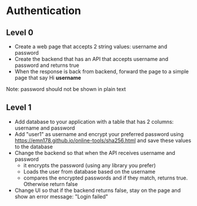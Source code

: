 # Authentication

## Level 0
* Create a web page that accepts 2 string values: username and password
* Create the backend that has an API that accepts username and password and returns true
* When the response is back from backend, forward the page to a simple page that say Hi **username**

Note: password should not be shown in plain text


## Level 1
* Add database to your application with a table that has 2 columns: username and password
* Add "user1" as username and encrypt your preferred password using https://emn178.github.io/online-tools/sha256.html and save these values to the database
* Change the backend so that when the API receives username and password
  * it encrypts the password (using any library you prefer)
  * Loads the user from database based on the username
  * compares the encrypted passwords and if they match, returns true. Otherwise return false
* Change UI so that if the backend returns false, stay on the page and show an error message: "Login failed"


